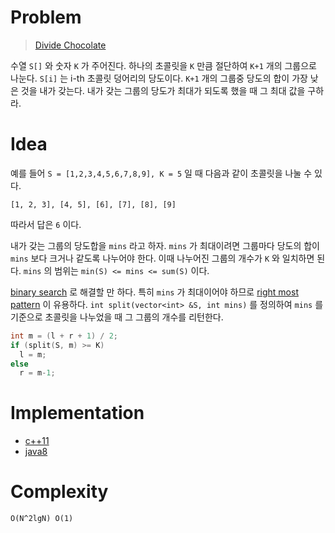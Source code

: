 # Problem

> [Divide Chocolate](https://leetcode.com/problems/divide-chocolate/)

수열 `S[]` 와 숫자 `K` 가 주어진다. 하나의 초콜릿을 `K` 만큼 절단하여
`K+1` 개의 그룹으로 나눈다. `S[i]` 는 i-th 초콜릿 덩어리의 당도이다.
`K+1` 개의 그룹중 당도의 합이 가장 낮은 것을 내가 갖는다. 내가 갖는
그룹의 당도가 최대가 되도록 했을 때 그 최대 값을 구하라.

# Idea

예를 들어 `S = [1,2,3,4,5,6,7,8,9], K = 5` 일 때 다음과 같이
초콜릿을 나눌 수 있다.

```
[1, 2, 3], [4, 5], [6], [7], [8], [9]
```

따라서 답은 `6` 이다.

내가 갖는 그룹의 당도합을 `mins` 라고 하자. `mins` 가 최대이려면
그룹마다 당도의 합이 `mins` 보다 크거나 같도록 나누어야 한다. 이때
나누어진 그룹의 개수가 `K` 와 일치하면 된다. `mins` 의 범위는 `min(S)
<= mins <= sum(S)` 이다.

[binary search](/fundamentals/search/binarysearch/README.md) 로 해결할 만 하다.
특히 `mins` 가 최대이어야 하므로 [right most
pattern](/fundamentals/search/binarysearch/README.md) 이 유용하다. `int
split(vector<int> &S, int mins)` 를 정의하여 `mins` 를 기준으로 초콜릿을
나누었을 때 그 그룹의 개수를 리턴한다.

```cpp
int m = (l + r + 1) / 2;
if (split(S, m) >= K)
  l = m;
else
  r = m-1;
```

# Implementation

* [c++11](a.cpp)
* [java8](MainApp.java)

# Complexity

```
O(N^2lgN) O(1)
```
